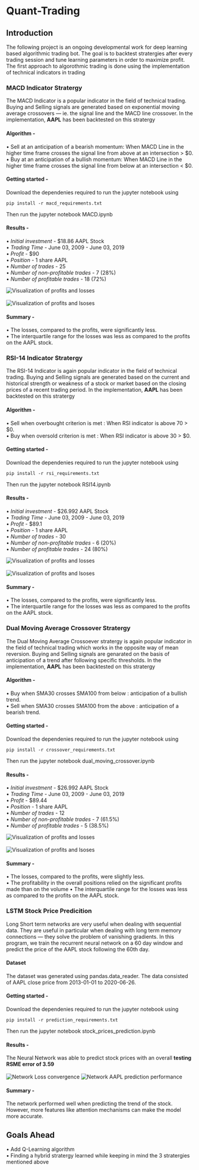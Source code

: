 # Quant-Trading

## Introduction 
The following project is an ongoing developmental work for deep learning based algorithmic trading bot. The goal is to backtest stratergies after every trading session and tune learning parameters in order to maximize profit. The first approach to algorothmic trading is done using the implementation of technical indicators in trading

### MACD Indicator Stratergy 
The MACD Indicator is a popular indicator in the field of technical trading. Buying and Selling signals are generated based on exponential moving average crossovers — ie. the signal line and the MACD line crossover. In the implementation, <b>AAPL</b> has been backtested on this stratergy

#### Algorithm - 

• Sell at an anticipation of a bearish momentum: When MACD Line in the higher time frame crosses the signal line from above at an intersection > $0. </br>
• Buy at an anticipation of a bullish momentum: When MACD Line in the higher time frame crosses the signal line from below at an intersection < $0. </br>

#### Getting started -
Download the dependenies required to run the jupyter notebook using 
```
pip install -r macd_requirements.txt
```

Then run the jupyter notebook MACD.ipynb

#### Results - 
• <i>Initial investment</i> - $18.86 AAPL Stock </br>
• <i>Trading Time</i> - June 03, 2009 - June 03, 2019 </br>
• <i>Profit</i> - $90 </br>
• <i>Position</i> - 1 share AAPL </br>
• <i>Number of trades</i> - 25 </br>
• <i>Number of non-profitable trades</i> - 7 (28%) </br>
• <i>Number of profitable trades</i> - 18 (72%) </br>

![Visualization of profits and losses](Images/bubble.png)</br></br>
![Visualization of profits and lsoses](Images/box.png)

#### Summary - 
• The losses, compared to the profits, were significantly less.</br>
• The interquartile range for the losses was less as compared to the profits on the AAPL stock.

### RSI-14 Indicator Stratergy 
The RSI-14 Indicator is again popular indicator in the field of technical trading. Buying and Selling signals are generated based on the current and historical strength or weakness of a stock or market based on the closing prices of a recent trading period. In the implementation, <b>AAPL</b> has been backtested on this stratergy

#### Algorithm - 

• Sell when overbought criterion is met : When RSI indicator is above 70 > $0. </br>
• Buy when oversold criterion is met : When RSI indicator is above 30 > $0. </br>

#### Getting started -
Download the dependenies required to run the jupyter notebook using 
```
pip install -r rsi_requirements.txt
```

Then run the jupyter notebook RSI14.ipynb

#### Results - 
• <i>Initial investment</i> - $26.992 AAPL Stock </br>
• <i>Trading Time</i> - June 03, 2009 - June 03, 2019 </br>
• <i>Profit</i> - $89.1 </br>
• <i>Position</i> - 1 share AAPL </br>
• <i>Number of trades</i> - 30 </br>
• <i>Number of non-profitable trades</i> - 6 (20%) </br>
• <i>Number of profitable trades</i> - 24 (80%) </br>

![Visualization of profits and losses](Images/bubble_rsi.png)</br></br>
![Visualization of profits and lsoses](Images/box_rsi.png)

#### Summary - 
• The losses, compared to the profits, were significantly less.</br>
• The interquartile range for the losses was less as compared to the profits on the AAPL stock.


### Dual Moving Average Crossover  Stratergy
The Dual Moving Average Crossoever stratergy is again popular indicator in the field of technical trading which works in the opposite way of mean reversion. Buying and Selling signals are genarated on the basis of anticipation of a trend after following specific thresholds. In the implementation, <b>AAPL</b> has been backtested on this stratergy

#### Algorithm -

• Buy when SMA30 crosses SMA100 from below : anticipation of a bullish trend. </br>
• Sell when SMA30 crosses SMA100 from the above : anticipation of a bearish trend. </br>

#### Getting started -
Download the dependenies required to run the jupyter notebook using
```
pip install -r crossover_requirements.txt
```

Then run the jupyter notebook dual_moving_crossover.ipynb

#### Results -
• <i>Initial investment</i> - $26.992 AAPL Stock </br>
• <i>Trading Time</i> - June 03, 2009 - June 03, 2019 </br>
• <i>Profit</i> - $89.44 </br>
• <i>Position</i> - 1 share AAPL </br>
• <i>Number of trades</i> - 12 </br>
• <i>Number of non-profitable trades</i> - 7 (61.5%) </br>
• <i>Number of profitable trades</i> - 5 (38.5%) </br>

![Visualization of profits and losses](Images/bubble_dual.png)</br></br>
![Visualization of profits and lsoses](Images/box_dual.png)

#### Summary -
• The losses, compared to the profits, were slightly less.</br>
• The profitability in the overall positions relied on the significant profits made than on the volume
• The interquartile range for the losses was less as compared to the profits on the AAPL stock.

### LSTM Stock Price Predicition

Long Short term networks are very useful when dealing with sequential data. They are useful in particular when dealing with long term memory connections — they solve the problem of vanishing gradients. In this program, we train the recurrent neural network on a 60 day window and predict the price of the AAPL stock following the 60th day.


#### Dataset 
The dataset was generated using pandas.data_reader. The data consisted of AAPL close price from 2013-01-01 to 2020-06-26.

#### Getting started -
Download the dependenies required to run the jupyter notebook using 
```
pip install -r prediction_requirements.txt
```

Then run the jupyter notebook stock_prices_prediction.ipynb

#### Results - 
The Neural Network was able to predict stock prices with an overall <b>testing RSME error of 3.59 </b> </br></br>
![Network Loss convergence](Images/convergence.png)
![Network AAPL prediction performance](Images/predictions.png)

#### Summary - 
The network performed well when predicting the trend of the stock. However, more features like attention mechanisms can make the model more accurate.

## Goals Ahead 
• Add Q-Learning algorithm </br>
• Finding a hybrid stratergy learned while keeping in mind the 3 stratergies mentioned above


